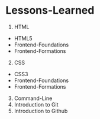 # Lessons-Learned
1. HTML
  - HTML5
  - Frontend-Foundations
  - Frontend-Formations
2. CSS
  - CSS3
  - Frontend-Foundations
  - Frontend-Formations
3. Command-Line
4. Introduction to Git
5. Introduction to Github

